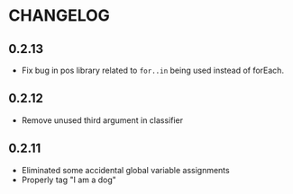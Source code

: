 # CHANGELOG

## 0.2.13

- Fix bug in pos library related to `for..in` being used instead of
  forEach.

## 0.2.12

- Remove unused third argument in classifier

## 0.2.11

- Eliminated some accidental global variable assignments
- Properly tag "I am a dog"
